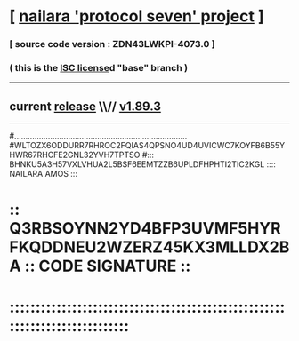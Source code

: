 
# [ [nailara 'protocol seven' project](http://nailara.network/) ]

### [ source code version : ZDN43LWKPI-4073.0 ]

### ( this is the [ISC license](license)d "base" branch )
---
## current [release](https://github.com/nailara-technologies/protocol-7/releases) \\\\// [v1.89.3](https://github.com/nailara-technologies/protocol-7/releases/tag/v1.89.3)
---

#.............................................................................
#WLTOZX6ODDURR7RHROC2FQIAS4QPSNO4UD4UVICWC7KOYFB6B55YHWR67RHCFE2GNL32YVH7TPTSO
#::: BHNKU5A3H57VXLVHUA2L5BSF6EEMTZZB6UPLDFHPHTI2TIC2KGL :::: NAILARA AMOS :::
# :: Q3RBSOYNN2YD4BFP3UVMF5HYRFKQDDNEU2WZERZ45KX3MLLDX2BA :: CODE SIGNATURE ::
# ::::::::::::::::::::::::::::::::::::::::::::::::::::::::::::::::::::::::::::
